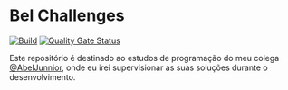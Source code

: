 # Bel Challenges

[![Build](https://github.com/adrianotelesc/bel-challenges/workflows/build/badge.svg)](https://github.com/adrianotelesc/bel-challenges/actions?query=workflow%3Abuild)
[![Quality Gate Status](https://sonarcloud.io/api/project_badges/measure?project=adrianotelesc_bel-challenges&metric=alert_status)](https://sonarcloud.io/dashboard?id=adrianotelesc_bel-challenges)

Este repositório é destinado ao estudos de programação do meu colega [@AbelJunnior](https://github.com/AbelJunnior), onde eu irei supervisionar as suas soluções durante o desenvolvimento.
